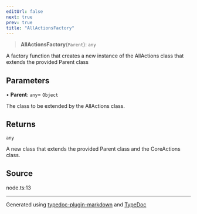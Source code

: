 ```yaml
---
editUrl: false
next: true
prev: true
title: "AllActionsFactory"
---
```


> **AllActionsFactory**(`Parent`): `any`

A factory function that creates a new instance of the AllActions class that extends the provided Parent class

## Parameters

• **Parent**: `any`= `Object`

The class to be extended by the AllActions class.

## Returns

`any`

A new class that extends the provided Parent class and the CoreActions class.

## Source

node.ts:13

***

Generated using [typedoc-plugin-markdown](https://www.npmjs.com/package/typedoc-plugin-markdown) and [TypeDoc](https://typedoc.org/)
